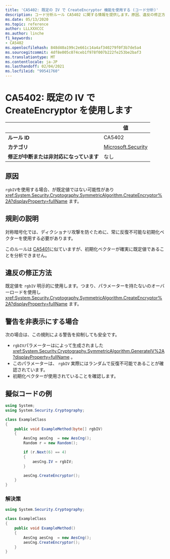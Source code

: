 ```yaml
---
title: 'CA5402: 既定の IV で CreateEncryptor 機能を使用する (コード分析)'
description: コード分析ルール CA5402 に関する情報を提供します。原因、違反の修正方法、非表示にするタイミングなどが含まれます。
ms.date: 05/13/2020
ms.topic: reference
author: LLLXXXCCC
ms.author: linche
f1_keywords:
- CA5402
ms.openlocfilehash: 848d40a199c2e661c14a4af340279f0f3b7de5a4
ms.sourcegitcommit: 4df8e005c074ceb1f978f007b222fe253be2baf3
ms.translationtype: MT
ms.contentlocale: ja-JP
ms.lasthandoff: 02/04/2021
ms.locfileid: "99541760"
---
```

# <a name="ca5402-use-createencryptor-with-the-default-iv"></a>CA5402: 既定の IV で CreateEncryptor を使用します

| | 値 |
|-|-|
| **ルール ID** |CA5402|
| **カテゴリ** |[Microsoft.Security](security-warnings.md)|
| **修正が中断または非対応になっています** |なし|

## <a name="cause"></a>原因

`rgbIV`を使用する場合、が既定値ではない可能性があり <xref:System.Security.Cryptography.SymmetricAlgorithm.CreateEncryptor%2A?displayProperty=fullName> ます。

## <a name="rule-description"></a>規則の説明

対称暗号化では、ディクショナリ攻撃を防ぐために、常に反復不可能な初期化ベクターを使用する必要があります。

このルールは [CA5401](ca5401.md)に似ていますが、初期化ベクターが確実に既定値であることを分析できません。

## <a name="how-to-fix-violations"></a>違反の修正方法

既定値を `rgbIV` 明示的に使用します。つまり、パラメーターを持たないのオーバーロードを使用し <xref:System.Security.Cryptography.SymmetricAlgorithm.CreateEncryptor%2A?displayProperty=fullName> ます。

## <a name="when-to-suppress-warnings"></a>警告を非表示にする場合

次の場合は、この規則による警告を抑制しても安全です。

- `rgbIV`パラメーターはによって生成されました <xref:System.Security.Cryptography.SymmetricAlgorithm.GenerateIV%2A?displayProperty=fullName> 。
- このパラメーターは、 `rgbIV` 実際にはランダムで反復不可能であることが確認されています。
- 初期化ベクターが使用されていることを確認します。

## <a name="pseudo-code-examples"></a>擬似コードの例

```csharp
using System;
using System.Security.Cryptography;

class ExampleClass
{
    public void ExampleMethod(byte[] rgbIV)
    {
        AesCng aesCng  = new AesCng();
        Random r = new Random();

        if (r.Next(6) == 4)
        {
            aesCng.IV = rgbIV;
        }

        aesCng.CreateEncryptor();
    }
}
```

### <a name="solution"></a>解決策

```csharp
using System.Security.Cryptography;

class ExampleClass
{
    public void ExampleMethod()
    {
        AesCng aesCng  = new AesCng();
        aesCng.CreateEncryptor();
    }
}
```
